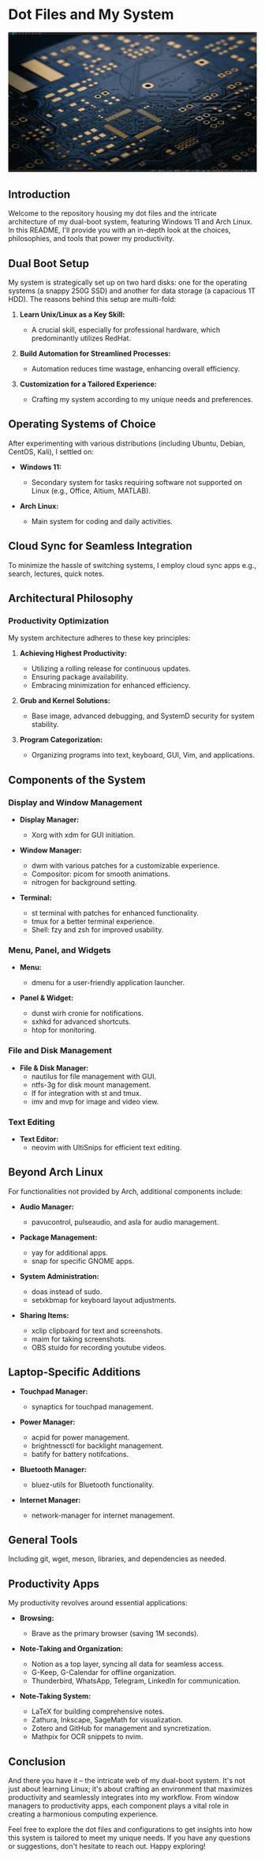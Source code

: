 # Dot Files and My System

<p align="center">
  <img src="image.png" alt="system screenshot" />
</p>

## Introduction

Welcome to the repository housing my dot files and the intricate architecture of my dual-boot system, featuring Windows 11 and Arch Linux. In this README, I'll provide you with an in-depth look at the choices, philosophies, and tools that power my productivity.

## Dual Boot Setup

My system is strategically set up on two hard disks: one for the operating systems (a snappy 250G SSD) and another for data storage (a capacious 1T HDD). The reasons behind this setup are multi-fold:

1. **Learn Unix/Linux as a Key Skill:**
   - A crucial skill, especially for professional hardware, which predominantly utilizes RedHat.

2. **Build Automation for Streamlined Processes:**
   - Automation reduces time wastage, enhancing overall efficiency.

3. **Customization for a Tailored Experience:**
   - Crafting my system according to my unique needs and preferences.

## Operating Systems of Choice

After experimenting with various distributions (including Ubuntu, Debian, CentOS, Kali), I settled on:

- **Windows 11:**
  - Secondary system for tasks requiring software not supported on Linux (e.g., Office, Altium, MATLAB).

- **Arch Linux:**
  - Main system for coding and daily activities.

## Cloud Sync for Seamless Integration

To minimize the hassle of switching systems, I employ cloud sync apps e.g., search, lectures, quick notes.

## Architectural Philosophy

### Productivity Optimization

My system architecture adheres to these key principles:

1. **Achieving Highest Productivity:**
   - Utilizing a rolling release for continuous updates.
   - Ensuring package availability.
   - Embracing minimization for enhanced efficiency.

2. **Grub and Kernel Solutions:**
   - Base image, advanced debugging, and SystemD security for system stability.

3. **Program Categorization:**
   - Organizing programs into text, keyboard, GUI, Vim, and applications.

## Components of the System

### Display and Window Management

- **Display Manager:**
  - Xorg with xdm for GUI initiation.

- **Window Manager:**
  - dwm with various patches for a customizable experience.
  - Compositor: picom for smooth animations.
  - nitrogen for background setting.

- **Terminal:**
  - st terminal with patches for enhanced functionality.
  - tmux for a better terminal experience.
  - Shell: fzy and zsh for improved usability.

### Menu, Panel, and Widgets

- **Menu:**
  - dmenu for a user-friendly application launcher.

- **Panel & Widget:**
  - dunst wirh cronie for notifications.
  - sxhkd for advanced shortcuts.
  - htop for monitoring.

### File and Disk Management

- **File & Disk Manager:**
  - nautilus for file management with GUI.
  - ntfs-3g for disk mount management.
  - lf for integration with st and tmux.
  - imv and mvp for image and video view.

### Text Editing

- **Text Editor:**
  - neovim with UltiSnips for efficient text editing.

## Beyond Arch Linux

For functionalities not provided by Arch, additional components include:

- **Audio Manager:**
  - pavucontrol, pulseaudio, and asla for audio management.

- **Package Management:**
  - yay for additional apps.
  - snap for specific GNOME apps.

- **System Administration:**
  - doas instead of sudo.
  - setxkbmap for keyboard layout adjustments.
    
- **Sharing Items:**
  - xclip clipboard for text and screenshots.
  - maim for taking screenshots.
  - OBS stuido for recording youtube videos.
    
## Laptop-Specific Additions

- **Touchpad Manager:**
  - synaptics for touchpad management.

- **Power Manager:**
  - acpid for power management.
  - brightnessctl for backlight management.
  - batify for battery notifcations.

- **Bluetooth Manager:**
  - bluez-utils for Bluetooth functionality.

- **Internet Manager:**
  - network-manager for internet management.

## General Tools

Including git, wget, meson, libraries, and dependencies as needed.

## Productivity Apps

My productivity revolves around essential applications:

- **Browsing:**
  - Brave as the primary browser (saving 1M seconds).

- **Note-Taking and Organization:**
  - Notion as a top layer, syncing all data for seamless access.
  - G-Keep, G-Calendar for offline organization.
  - Thunderbird, WhatsApp, Telegram, LinkedIn for communication.

- **Note-Taking System:**
  - LaTeX for building comprehensive notes.
  - Zathura, Inkscape, SageMath for visualization.
  - Zotero and GitHub for management and syncretization.
  - Mathpix for OCR snippets to nvim.

## Conclusion

And there you have it – the intricate web of my dual-boot system. It's not just about learning Linux; it's about crafting an environment that maximizes productivity and seamlessly integrates into my workflow. From window managers to productivity apps, each component plays a vital role in creating a harmonious computing experience.

Feel free to explore the dot files and configurations to get insights into how this system is tailored to meet my unique needs. If you have any questions or suggestions, don't hesitate to reach out. Happy exploring!

